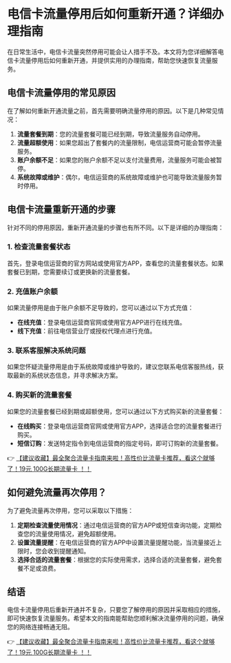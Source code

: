 # 电信卡流量停用后如何重新开通？详细办理指南

在日常生活中，电信卡流量突然停用可能会让人措手不及。本文将为您详细解答电信卡流量停用后如何重新开通，并提供实用的办理指南，帮助您快速恢复流量服务。

## 电信卡流量停用的常见原因

在了解如何重新开通流量之前，首先需要明确流量停用的原因。以下是几种常见情况：

1. **流量套餐到期**：您的流量套餐可能已经到期，导致流量服务自动停用。
2. **流量超额使用**：如果您超出了套餐内的流量限制，电信运营商可能会暂停流量服务。
3. **账户余额不足**：如果您的账户余额不足以支付流量费用，流量服务可能会被暂停。
4. **系统故障或维护**：偶尔，电信运营商的系统故障或维护也可能导致流量服务暂时停用。

## 电信卡流量重新开通的步骤

针对不同的停用原因，重新开通流量的步骤也有所不同。以下是详细的办理指南：

### 1. 检查流量套餐状态

首先，登录电信运营商的官方网站或使用官方APP，查看您的流量套餐状态。如果套餐已到期，您需要续订或更换新的流量套餐。

### 2. 充值账户余额

如果流量停用是由于账户余额不足导致的，您可以通过以下方式充值：

- **在线充值**：登录电信运营商官网或使用官方APP进行在线充值。
- **线下充值**：前往电信营业厅或授权代理点进行充值。

### 3. 联系客服解决系统问题

如果您怀疑流量停用是由于系统故障或维护导致的，建议您联系电信客服热线，获取最新的系统状态信息，并寻求解决方案。

### 4. 购买新的流量套餐

如果您的流量套餐已经到期或超额使用，您可以通过以下方式购买新的流量套餐：

- **在线购买**：登录电信运营商官网或使用官方APP，选择适合您的流量套餐进行购买。
- **短信订购**：发送特定指令到电信运营商的指定号码，即可订购新的流量套餐。

👉 [【建议收藏】最全聚合流量卡指南来啦！高性价比流量卡推荐，看这个就够了！19元 100G长期流量卡 ！！](https://bit.ly/Liuliangka)

## 如何避免流量再次停用？

为了避免流量再次停用，您可以采取以下措施：

1. **定期检查流量使用情况**：通过电信运营商的官方APP或短信查询功能，定期检查您的流量使用情况，避免超额使用。
2. **设置流量提醒**：在电信运营商的官方APP中设置流量提醒功能，当流量接近上限时，您会收到提醒通知。
3. **选择合适的流量套餐**：根据您的实际使用需求，选择合适的流量套餐，避免套餐不足或浪费。

## 结语

电信卡流量停用后重新开通并不复杂，只要您了解停用的原因并采取相应的措施，即可快速恢复流量服务。希望本文的指南能帮助您顺利解决流量停用的问题，确保您的网络连接畅通无阻。

👉 [【建议收藏】最全聚合流量卡指南来啦！高性价比流量卡推荐，看这个就够了！19元 100G长期流量卡 ！！](https://bit.ly/Liuliangka)